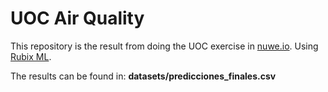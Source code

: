 # UOC Air Quality

This repository is the result from doing the UOC exercise in [nuwe.io](https://nuwe.io/challenges). Using [Rubix ML](https://rubixml.com/).

The results can be found in: **datasets/predicciones_finales.csv**
